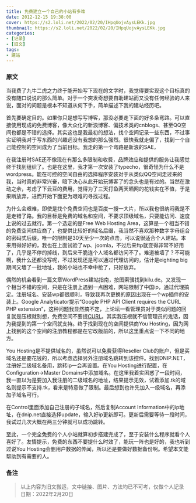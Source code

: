 ```yaml
---
title: 免费建立一个自己的小站有多难
date: 2012-12-15 19:38:00
cover: https://s2.loli.net/2022/02/20/IHpqUojvAysLEKk.jpg
thumbnail: https://s2.loli.net/2022/02/20/IHpqUojvAysLEKk.jpg
categories: 
- [记录]
- [旧文]
tags: 
- 建站
---
```

### 原文
当我费了九牛二虎之力终于能开始写下现在的文字时，我觉得要实现这个目标真的没有随口说说的那么简单。对于一个突发奇想要自助建站而又没有任何经验的人来说，面对的问题是根本不知道从何下手，简单描述下我的建站经历吧。

首先要确定目的。如果你只是想写写博客，那没必要走下面的好多条弯路。可以直接使用现成的免费博客，像大众化的新浪博客、偏技术类的cnblogs、甚至QQ空间也都是不错的选择。其实这也是我最初的想法，找个空间记录一些东西，不过事实证明我对于写东西的兴趣远没有我想的那么强烈。很快我就走偏了，找到一个自己能控制的空间成为了当前目标。我走的第一个弯路是新浪的SAE，

<!--more-->

在我注册时SAE还不像现在有那么多限制和收费，品牌效应和提供的服务让我感觉终于找到组织了。也是在这里，我才第一次安装了typecho，很奇怪为什么不是wordpress。能在可控的空间自由的选择程序安装对于从类似QQ空间走过来的我，当时真的非常兴奋，暗下决心从此开始玩博客了的念头也是有过的。当然在激动之余，考虑了下云豆的费用，觉得为了三天打鱼两天晒网的花钱实在不值，于是果断放弃，进而开始下面更为艰难的寻找过程。

为什么会艰难，即使是找个免费空间也是百度一搜一大片，所以我也很纳闷我是不是走错了路。我的目标是免费的域名和空间，不要求顶级域名，只要能访问、速度上说的过去就行。第一个选定的是Free Web Hosting Area，这算是一个相当不错的免费空间供应商了，也提供比较好的域名后缀，我当然不喜欢那种数字字母组合的密码式后缀，唯一的限制是30天至少一次的点击，可以说很适合个人建站。本来用得好好的，我也在上面试验了wp、joomla，不过后来ftp就变得非常不好用了，几乎是不停的掉线，到后来干脆连个人域名都访问不了。难道被墙了？不可能啊，我什么还都没写呢，不过发现还是可以通过代理访问的，估计是eighting big期间又墙了一批地址，我的小站也不幸中枪了，只好放弃。

偶然的机会看到一篇文章WordPress建站指南，按图索骥找到kilu.de。又发现一个相当不错的空间，只是在注册上遇到一点困难，网站限制了中国ip，通过代理搞定。注册域名、安装wp都很顺利，导致我再次更换的原因出现在一个wp插件的安装上。Google Analyticator提示“Google PHP API Client requires the CURL PHP extension”，这种问题我显然搞不定，上论坛一看管理员对于类似问题的回复就是压根就别想，免费空间不要提[CURL](http://www.kilu.de/forum/viewtopic.php?f=325&t=4062&p=17938&hilit=curl#p17938)。其实我压根就不信管理员的鬼话，因为我提到的第一个空间就支持。终于找到现在的空间提供商You Hosting，因为网上找到的这个空间的注册教程都是在它改版前的，所以这里重点说一下不同的地方。

You Hosting是不提供域名的，虽然说可以免费获得Reseller Club的账户，但是买域名还是要花钱的，所以考虑选择另外注册域名跳转到该控件。找到DNIP.NET，注册好二级域名备用，跳转ip一会再设置。在You Hosting进行配置，在Configuration->Master Domains中添加域名。在这里我着实困惑了一段时间，我一直以为是要加入我注册的二级域名的地址，结果提示无效，试着添加.tk的域名则提示不支持.tk，看来是特意做了限制。最后想到也许先加入一级域名，再添加子域名可行。

在Control里面添加自己注册的子域名，然后复制Account Information中的ip地址，在dnip.net直接选择update，输入好ip更新即可。更新后需要等待一段时间，我试过几次大概在两三分钟就可以成功跳转。

至此，一个完全免费的个人小站就算初步搭建完成了，至于安装什么程序就看个人喜好了。友情提示，免费的东西不要提什么时效了，能玩一阵也是好的，我也听到过说You Hosting会删用户数据的传闻，所以还是要做好数据备份啊。希望本文能帮助到有需要的人。

### 备注
> 以上内容为旧文搬运，文中链接、图片、方法均已不可考，仅做个人记录  
> 日期：2022年2月20日